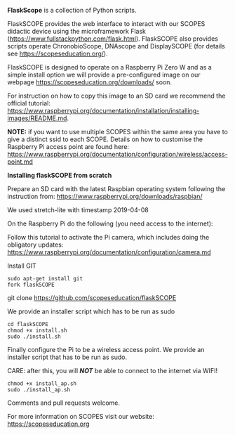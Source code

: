 **FlaskScope** is a collection of Python scripts.

FlaskSCOPE provides the web interface to interact with our SCOPES didactic device using the microframework Flask (https://www.fullstackpython.com/flask.html).
FlaskSCOPE also provides scripts operate ChronobioScope, DNAscope and DisplaySCOPE (for details see https://scopeseducation.org/).

FlaskSCOPE is designed to operate on a Raspberry Pi Zero W and as a simple install option we will provide a pre-configured image on our webpage https://scopeseducation.org/downloads/ soon.

For instruction on how to copy this image to an SD card we recommend the official tutorial: https://www.raspberrypi.org/documentation/installation/installing-images/README.md.

**NOTE:** if you want to use multiple SCOPES within the same area you have to give a distinct ssid to each SCOPE. Details on how to customise the Raspberry Pi access point are found here: https://www.raspberrypi.org/documentation/configuration/wireless/access-point.md

**Installing flaskSCOPE from scratch**

Prepare an SD card with the latest Raspbian operating system following the instruction from: https://www.raspberrypi.org/downloads/raspbian/

We used stretch-lite with timestamp 2019-04-08

On the Raspberry Pi do the following (you need access to the internet):

Follow this tutorial to activate the Pi camera, which includes doing the obligatory updates:
https://www.raspberrypi.org/documentation/configuration/camera.md

Install GIT

    sudo apt-get install git
    fork flaskSCOPE

git clone https://github.com/scopeseducation/flaskSCOPE

We provide an installer script which has to be run as sudo

    cd flaskSCOPE
    chmod +x install.sh
    sudo ./install.sh

Finally configure the Pi to be a wireless access point.
We provide an installer script that has to be run as sudo.

CARE: after this, you will ***NOT*** be able to connect to the internet via WIFI!

    chmod +x install_ap.sh
    sudo ./install_ap.sh

Comments and pull requests welcome.

For more information on SCOPES visit our website:
https://scopeseducation.org
